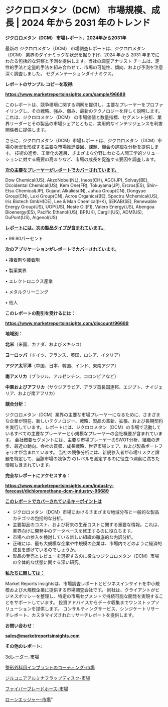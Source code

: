 # ジクロロメタン（DCM） 市場規模、成長 | 2024 年から 2031 年のトレンド

<strong>ジクロロメタン（DCM） 市場レポート、2024年から2031年</strong>

最新の ジクロロメタン（DCM） 市場調査レポートは、ジクロロメタン（DCM） 業界のダイナミックな状況を掘り下げ、2024 年から 2031 年までにわたる包括的な洞察と予測を提供します。当社の調査アナリスト チームは、定性的手法と定量的手法を組み合わせて、市場の可能性、傾向、および予測を注意深く調査しました。 セグメンテーションダイナミクス。



<strong>レポートのサンプル コピーを取得:</strong> <a href=https://www.marketreportsinsights.com/sample/96689>

<strong><u>https://www.marketreportsinsights.com/sample/96689</u></strong></a>

このレポートは、競争環境に関する洞察を提供し、主要なプレーヤーをプロファイリングし、その戦略、強み、弱み、最新のテクノロジーを詳しく説明します。 これは、ジクロロメタン（DCM） の市場価値と数量指標、セグメント分析、業界リーダーとその製品の市場シェアとともに、実用的なインテリジェンスを利害関係者に提供します。

さらに、ジクロロメタン（DCM）市場レポートは、ジクロロメタン（DCM）市場の状況を形成する主要な市場推進要因、課題、機会の詳細な分析を提供します。 技術の進歩、工業化の進展、さまざまな分野にわたる人間工学的ソリューションに対する需要の高まりなど、市場の成長を促進する要因を調査します。



<strong><u>次の主要なプレーヤーがレポートでカバーされています。</u></strong>

Dow Chemical(US), AkzoNobel(NL), Ineos(CH), AGC(JP), Solvay(BE), Occidental Chemical(US), Kem One(FR), Tokuyama(JP), Ercros(ES), Shin-Etsu Chemical(JP), Gujarat Alkalies(IN), Juhua Group(CN), Dongyue Group(CN), Luxi Group(CN), Acros Organics(BE), Spectru Mchemical(US), Iris Biotech GmbH(DE), Lee & Man Chemical(HK), SEKAB(SE), Renewable Energy Group(US), UOP(US), Neste Oil(FI), Valero Energy(US), Abengoa Bioenergy(ES), Pacific Ethanol(US), BP(UK), Cargill(US), ADM(US), DuPont(US), Algenol(US)



<strong><u><b>レポートには、次の製品タイプが含まれています。</b></u></strong>

• 99.90パーセント



<strong><b>次のアプリケーションがレポートでカバーされています。</b></strong>

• 接着剤や接着剤

• 製薬業界

• エレクトロニクス産業

• メタルクリーニング

• 他人



<strong><b>このレポートの割引を受けるには：</b></strong><a href=https://www.marketreportsinsights.com/discount/96689>

<strong><u>https://www.marketreportsinsights.com/discount/96689</u></strong></a>



<strong>地域別：</strong>



<strong>北米</strong>（米国、カナダ、およびメキシコ）



<strong>ヨーロッパ</strong>（ドイツ、フランス、英国、ロシア、イタリア）



<strong>アジア太平洋</strong>（中国、日本、韓国、インド、東南アジア）



<strong>南アメリカ</strong>（ブラジル、アルゼンチン、コロンビアなど）



<strong>中東およびアフリカ</strong>（サウジアラビア、アラブ首長国連邦、エジプト、ナイジェリア、および南アフリカ）



<strong>競合分析：</strong>

ジクロロメタン（DCM）業界の主要な市場プレーヤーになるために、さまざまな企業が現在、新しいテクノロジー、戦略、製品の革新、拡張、および長期契約を実行しています。 レポートには、ジクロロメタン（DCM）の市場で活動しているすべての主要なプレーヤーと小規模なプレーヤーの会社概要が含まれています。 会社概要セグメントには、主要な市場プレーヤーのSWOT分析、組織の進歩、最近の動向、会社の買収、成長戦略、世界市場シェア、および製品ポートフォリオが含まれています。 当社の競争分析には、新規参入者が市場リスクと課題を特定して、当該市場の競争力 のレベルを測定するのに役立つ洞察に満ちた情報も含まれています。



<strong>完全なレポートにアクセスする</strong>：

<a href=https://www.marketreportsinsights.com/industry-forecast/dichloromethane-dcm-industry-96689>

<strong><u>https://www.marketreportsinsights.com/industry-forecast/dichloromethane-dcm-industry-96689</u></strong></a>



<strong><u><b>このレポートでカバーされているキーポイントは</b></u></strong>
<ul>
  <li>ジクロロメタン（DCM）市場におけるさまざまな地域分布と一般的な製品カテゴリの包括的な分析。</li>
  <li>主要製品のコスト、および将来の生産コストに関する重要な情報。これは、業界向けに開発中のデータベースを修正するのに役立ちます。</li>
  <li>市場への参入を検討している新しい組織の徹底的な内訳分析。</li>
  <li>正確には、最も大規模な企業や中規模の企業は、市場内でどのように経済的成長を遂げているのでしょうか。</li>
  <li>製品の発売とレビューを選択するのに役立つジクロロメタン（DCM）市場の全体的な状態に関する深い研究。</li>
</ul>


<strong><u><b>私たちに関しては：</b></u></strong>

Market Reports Insightsは、市場調査レポートとビジネスインサイトを中小規模および大規模企業に提供する市場調査会社です。 同社は、クライアントがビジネスポリシーを整理し、特定の市場セグメントで持続可能な開発を実現することをサポートしています。 投資アドバイスからデータ収集までワンストップソリューションを提供します。 コンサルティングサービス、シンジケートリサーチレポート、カスタマイズされたリサーチレポートを提供します。



<strong><b>お問い合わせ</b></strong>：

<a href=mailto:sales@marketreportsinsights.com>

<strong><u>sales@marketreportsinsights.com</u></strong></a>



<strong>その他のレポート:</strong>

<a href=https://www.linkedin.com/pulse/3dレーダー-市場-2023-swot-分析と成長率-2030-analytics-achievers-24-analysis-efrff/>3dレーダー-市場</a>

<a href=https://www.linkedin.com/pulse/整形外科用インプラントのコーティング-市場-2023-総合分析と事業成長戦略-2030-pr-news-hub-1vvyf/>整形外科用インプラントのコーティング-市場</a>

<a href=https://www.linkedin.com/pulse/ジルコニアアルミナフラップディスク-市場-2023-収益と成長ドライバー-m8x3f/>ジルコニアアルミナフラップディスク-市場</a>

<a href=https://www.linkedin.com/pulse/ファイバーブレードホース-市場-2023-総合分析と事業成長戦略-2030-pr-news-hub-zmvzf/>ファイバーブレードホース-市場</a>

<a href=https://www.linkedin.com/pulse/ローンエッジャー-市場-2023-最新の-cagr-および成長分析-2030-pr-news-hub-6spvf/>ローンエッジャー-市場</a>"
